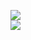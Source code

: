 [![](https://img.shields.io/badge/Made%20With-Github%20Spray-lightgrey.svg?style=for-the-badge&logo=github)](https://github.com/Annihil/github-spray#25311)  
[![](https://i.imgur.com/2DrTn0Z.gif)](https://github.com/Annihil/github-spray)